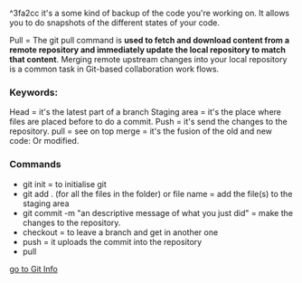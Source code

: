  ^3fa2cc
it's a some kind of backup of the code you're working on. It allows you to do snapshots of the different states of your code.

Pull = The git pull command is **used to fetch and download content from a remote repository and immediately update the local repository to match that content**. Merging remote upstream changes into your local repository is a common task in Git-based collaboration work flows.

### **Keywords**:

Head = it's the latest part of a branch
Staging area = it's the place where files are placed before to do a commit.
Push = it's send the changes to the repository.
pull = see on top
merge = it's the fusion of the old and new code: Or modified.


### Commands
+ git init = to initialise git
+ git add . (for all the files in the folder) or file name = add the file(s) to the staging area
+ git commit -m "an descriptive message of what you just did" = make the changes to the repository.
+ checkout = to leave a branch and get in another one
+ push = it uploads the commit into the repository
+ pull 



[go to Git Info](https://www.atlassian.com/git)